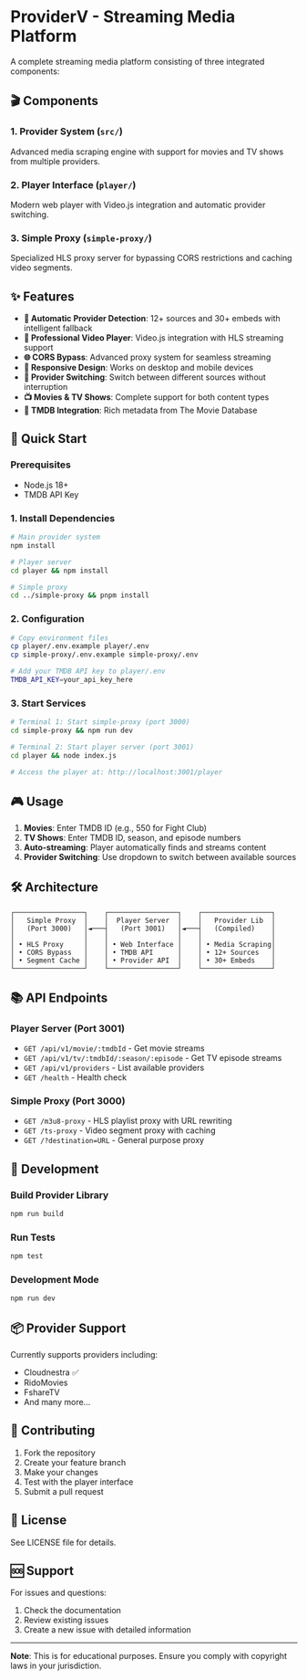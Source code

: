 # ProviderV - Streaming Media Platform

A complete streaming media platform consisting of three integrated components:

## 🎬 Components

### 1. **Provider System** (`src/`)
Advanced media scraping engine with support for movies and TV shows from multiple providers.

### 2. **Player Interface** (`player/`)
Modern web player with Video.js integration and automatic provider switching.

### 3. **Simple Proxy** (`simple-proxy/`)
Specialized HLS proxy server for bypassing CORS restrictions and caching video segments.

## ✨ Features

- **🔄 Automatic Provider Detection**: 12+ sources and 30+ embeds with intelligent fallback
- **🎥 Professional Video Player**: Video.js integration with HLS streaming support
- **🌐 CORS Bypass**: Advanced proxy system for seamless streaming
- **📱 Responsive Design**: Works on desktop and mobile devices
- **🔀 Provider Switching**: Switch between different sources without interruption
- **📺 Movies & TV Shows**: Complete support for both content types
- **🎯 TMDB Integration**: Rich metadata from The Movie Database

## 🚀 Quick Start

### Prerequisites
- Node.js 18+
- TMDB API Key

### 1. Install Dependencies
```bash
# Main provider system
npm install

# Player server
cd player && npm install

# Simple proxy
cd ../simple-proxy && pnpm install
```

### 2. Configuration
```bash
# Copy environment files
cp player/.env.example player/.env
cp simple-proxy/.env.example simple-proxy/.env

# Add your TMDB API key to player/.env
TMDB_API_KEY=your_api_key_here
```

### 3. Start Services
```bash
# Terminal 1: Start simple-proxy (port 3000)
cd simple-proxy && npm run dev

# Terminal 2: Start player server (port 3001)
cd player && node index.js

# Access the player at: http://localhost:3001/player
```

## 🎮 Usage

1. **Movies**: Enter TMDB ID (e.g., 550 for Fight Club)
2. **TV Shows**: Enter TMDB ID, season, and episode numbers
3. **Auto-streaming**: Player automatically finds and streams content
4. **Provider Switching**: Use dropdown to switch between available sources

## 🛠️ Architecture

```
┌─────────────────┐    ┌─────────────────┐    ┌─────────────────┐
│   Simple Proxy  │    │  Player Server  │    │   Provider Lib  │
│   (Port 3000)   │◄───┤   (Port 3001)   │◄───┤   (Compiled)    │
│                 │    │                 │    │                 │
│ • HLS Proxy     │    │ • Web Interface │    │ • Media Scraping│
│ • CORS Bypass   │    │ • TMDB API      │    │ • 12+ Sources   │
│ • Segment Cache │    │ • Provider API  │    │ • 30+ Embeds    │
└─────────────────┘    └─────────────────┘    └─────────────────┘
```

## 📚 API Endpoints

### Player Server (Port 3001)
- `GET /api/v1/movie/:tmdbId` - Get movie streams
- `GET /api/v1/tv/:tmdbId/:season/:episode` - Get TV episode streams
- `GET /api/v1/providers` - List available providers
- `GET /health` - Health check

### Simple Proxy (Port 3000)
- `GET /m3u8-proxy` - HLS playlist proxy with URL rewriting
- `GET /ts-proxy` - Video segment proxy with caching
- `GET /?destination=URL` - General purpose proxy

## 🔧 Development

### Build Provider Library
```bash
npm run build
```

### Run Tests
```bash
npm test
```

### Development Mode
```bash
npm run dev
```

## 📦 Provider Support

Currently supports providers including:
- Cloudnestra ✅
- RidoMovies
- FshareTV
- And many more...

## 🤝 Contributing

1. Fork the repository
2. Create your feature branch
3. Make your changes
4. Test with the player interface
5. Submit a pull request

## 📄 License

See LICENSE file for details.

## 🆘 Support

For issues and questions:
1. Check the documentation
2. Review existing issues
3. Create a new issue with detailed information

---

**Note**: This is for educational purposes. Ensure you comply with copyright laws in your jurisdiction.
